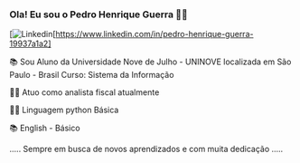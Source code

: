 ### Ola! Eu sou o Pedro Henrique Guerra 🧑‍💻

[![Linkedin](https://img.shields.io/badge/LinkedIn-0077B5?style=for-the-badge&logo=linkedin&logoColor=white)[https://www.linkedin.com/in/pedro-henrique-guerra-19937a1a2]


📚 Sou Aluno da Universidade Nove de Julho - UNINOVE localizada em São Paulo - Brasil
Curso:  Sistema  da  Informação

👨‍💻  Atuo como analista fiscal atualmente

🧑‍💻 Linguagem python Básica

📚 English - Básico

..... Sempre em busca de novos aprendizados e com muita dedicação .....




